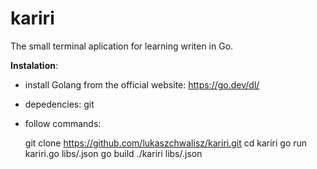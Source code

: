 # kariri
The small terminal aplication for learning writen in Go.

**Instalation**:

- install Golang from the official website: https://go.dev/dl/
- depedencies: git
- follow commands:

  git clone https://github.com/lukaszchwalisz/kariri.git
  cd kariri
  go run kariri.go libs/<nameoflib>.json
  go build
  ./kariri  libs/<nameoflib>.json 
